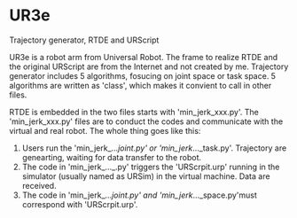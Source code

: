 # UR3e
Trajectory generator, RTDE and URScript 

UR3e is a robot arm from Universal Robot.
The frame to realize RTDE and the original URScript are from the Internet and not created by me.
Trajectory generator includes 5 algorithms, fosucing on joint space or task space. 
5 algorithms are written as 'class', which makes it convient to call in other files.

RTDE is embedded in the two files starts with 'min_jerk_xxx.py'. 
The 'min_jerk_xxx.py' files are to conduct the codes and communicate with the virtual and real robot.
The whole thing goes like this: 

1. Users run the 'min_jerk_..._joint.py' or 'min_jerk_..._task.py'. Trajectory are genearting, waiting for data transfer to the robot.
2. The code in 'min_jerk_..._.py' triggers the 'URScrpit.urp' running in the simulator (usually named as URSim) in the virtual machine. Data are received.
3. The code in 'min_jerk_..._joint.py' and 'min_jerk_..._space.py'must correspond with 'URScrpit.urp'.
